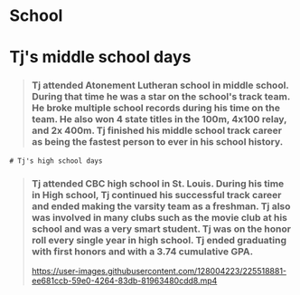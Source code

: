 # School

# Tj's  middle school days

> ### Tj attended Atonement Lutheran school in middle school. During that time he was a star on the school's track team. He broke multiple school records during his time on the team. He also won 4 state titles in the 100m, 4x100 relay, and 2x 400m. Tj finished his middle school track career as being the fastest person to ever in his school history.
```
# Tj's high school days
```
> ### Tj attended CBC high school in St. Louis. During his time in High school, Tj continued his successful track career and ended making the varsity team as a freshman. Tj also was involved in many clubs such as the movie club at his school and was a very smart student. Tj was on the honor roll every single year in high school. Tj ended graduating with first honors and with a 3.74 cumulative GPA.
> https://user-images.githubusercontent.com/128004223/225518881-ee681ccb-59e0-4264-83db-81963480cdd8.mp4

